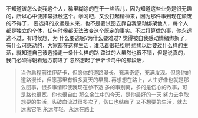 不知道该怎么说我这个人，稀里糊涂的在干一些活儿，因为知道这些业务是很无趣的，所以心中便非常抵触这个。学习吧，又没打起精神来，因为那件事到现在颓废的不得了，
要选择的永远是未来，也不是要试图去靠自我感动绑架他人，每个人都是独立的个体，任何时候都无法改变这个既定的事实。不过打算做的事，你永远逃不过，有时候想，为
什么要逃呢?为什么要难过?
觉得被自我感动情绪绑架了，有什么可感动的，大家都在这样生活，谁活着很轻松呢
想想以后要过什么样的生活，就知道自己该选择走一条什么样的路
路过的人虽然也很不错，但是说真的，我门必须得朝着远方前进了
忽然想起了伊萨卡岛中的那段话，
>当你启程前往伊萨卡，但愿你的道路漫长，充满奇迹，充满发现。但愿你的道路漫长，但愿那里有很多夏天的早晨.
再想想在路上，人生好像也就是那么回事，很多事情即使我现在参不透
多的事别离，多的是伤心的故事，可是路也很宽，你也很自由
那么余生中的今天，是你最好的一天
努力去争取想要的生活，头破血流过很多次了，伤口也结痂了
又不想要的生活，就去远离它吧
永远年轻，永远在路上

